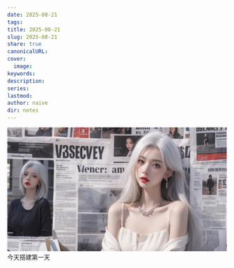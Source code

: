 ```yaml
---
date: 2025-08-21
tags:
title: 2025-08-21
slug: 2025-08-21
share: true
canonicalURL:
cover:
  image:
keywords:
description:
series:
lastmod:
author: naive
dir: notes
---
```

![368d3bf762eef6a16dc4da747e142f5e.jpg](../../static/images/368d3bf762eef6a16dc4da747e142f5e.jpg)今天搭建第一天